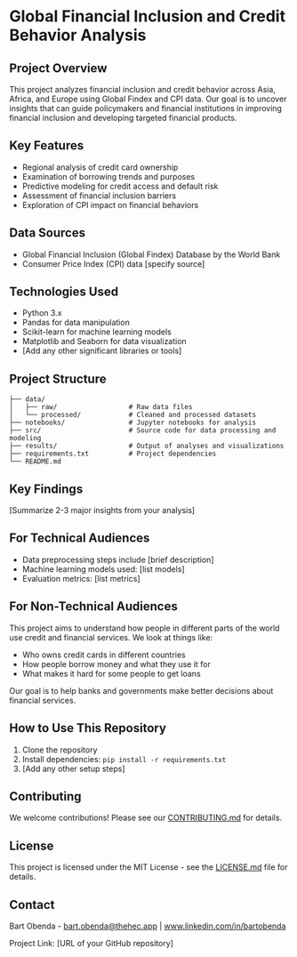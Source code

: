 # Global Financial Inclusion and Credit Behavior Analysis

## Project Overview
This project analyzes financial inclusion and credit behavior across Asia, Africa, and Europe using Global Findex and CPI data. Our goal is to uncover insights that can guide policymakers and financial institutions in improving financial inclusion and developing targeted financial products.

## Key Features
- Regional analysis of credit card ownership
- Examination of borrowing trends and purposes
- Predictive modeling for credit access and default risk
- Assessment of financial inclusion barriers
- Exploration of CPI impact on financial behaviors

## Data Sources
- Global Financial Inclusion (Global Findex) Database by the World Bank
- Consumer Price Index (CPI) data [specify source]

## Technologies Used
- Python 3.x
- Pandas for data manipulation
- Scikit-learn for machine learning models
- Matplotlib and Seaborn for data visualization
- [Add any other significant libraries or tools]

## Project Structure
```
├── data/
│   ├── raw/                  # Raw data files
│   └── processed/            # Cleaned and processed datasets
├── notebooks/                # Jupyter notebooks for analysis
├── src/                      # Source code for data processing and modeling
├── results/                  # Output of analyses and visualizations
├── requirements.txt          # Project dependencies
└── README.md
```

## Key Findings
[Summarize 2-3 major insights from your analysis]

## For Technical Audiences
- Data preprocessing steps include [brief description]
- Machine learning models used: [list models]
- Evaluation metrics: [list metrics]

## For Non-Technical Audiences
This project aims to understand how people in different parts of the world use credit and financial services. We look at things like:
- Who owns credit cards in different countries
- How people borrow money and what they use it for
- What makes it hard for some people to get loans

Our goal is to help banks and governments make better decisions about financial services.

## How to Use This Repository
1. Clone the repository
2. Install dependencies: `pip install -r requirements.txt`
3. [Add any other setup steps]

## Contributing
We welcome contributions! Please see our [CONTRIBUTING.md](link_to_file) for details.

## License
This project is licensed under the MIT License - see the [LICENSE.md](link_to_file) file for details.

## Contact
Bart Obenda - bart.obenda@thehec.app | www.linkedin.com/in/bartobenda

Project Link: [URL of your GitHub repository]
